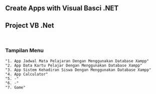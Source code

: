 ## Create Apps with Visual Basci .NET

<h2>Project VB .Net</h2> <br>

### Tampilan Menu

```
"1. App Jadwal Mata Pelajaran Dengan Menggunakan Database Xampp"
"2. App Data Kartu Pelajar Dengan Menggunakan Database Xampp"
"3. App Sistem Kehadiran Siswa Dengan Menggunakan Database Xampp"
"4. App Calculator"
"5. -"
"6. -"
"7. Game"
```
